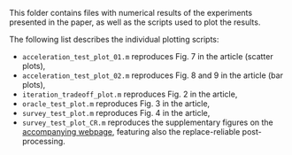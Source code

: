 This folder contains files with numerical results of the experiments presented in the paper, as well as the scripts used to plot the results.

The following list describes the individual plotting scripts:
- `acceleration_test_plot_01.m` reproduces Fig. 7 in the article (scatter plots),
- `acceleration_test_plot_02.m` reproduces Fig. 8 and 9 in the article (bar plots),
- `iteration_tradeoff_plot.m` reproduces Fig. 2 in the article,
- `oracle_test_plot.m` reproduces Fig. 3 in the article,
- `survey_test_plot.m` reproduces Fig. 4 in the article,
- `survey_test_plot_CR.m` reproduces the supplementary figures on the [accompanying webpage](https://ondrejmokry.github.io/RegularizedAutoregression/), featuring also the replace-reliable post-processing.
